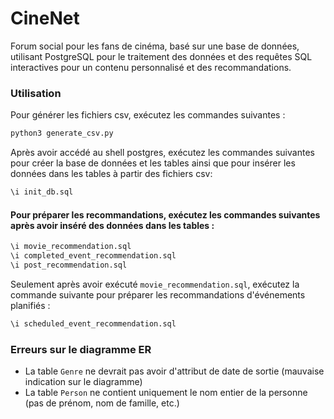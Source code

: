 # CineNet
Forum social pour les fans de cinéma, basé sur une base de données, utilisant PostgreSQL pour le traitement des données et des requêtes SQL interactives pour un contenu personnalisé et des recommandations.

### Utilisation
Pour générer les fichiers csv, exécutez les commandes suivantes :

```bash
python3 generate_csv.py
```

Après avoir accédé au shell postgres, exécutez les commandes suivantes pour créer la base de données et les tables ainsi que pour insérer les données dans les tables à partir des fichiers csv:

```sql
\i init_db.sql
```

#### Pour préparer les recommandations, exécutez les commandes suivantes après avoir inséré des données dans les tables :

```sql
\i movie_recommendation.sql
\i completed_event_recommendation.sql
\i post_recommendation.sql
```

Seulement après avoir exécuté `movie_recommendation.sql`, exécutez la commande suivante pour préparer les recommandations d'événements planifiés :

```sql
\i scheduled_event_recommendation.sql
```

### Erreurs sur le diagramme ER
- La table `Genre` ne devrait pas avoir d'attribut de date de sortie (mauvaise indication sur le diagramme)
- La table `Person` ne contient uniquement le nom entier de la personne (pas de prénom, nom de famille, etc.)